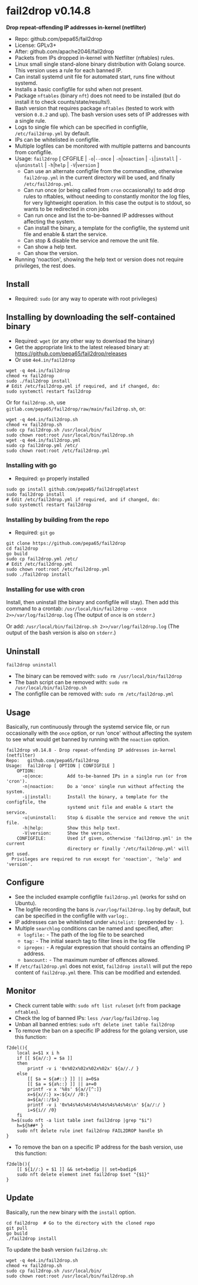 # fail2drop v0.14.8
**Drop repeat-offending IP addresses in-kernel (netfilter)**

* Repo: github.com/pepa65/fail2drop
* License: GPLv3+
* After: github.com/apache2046/fail2drop
* Packets from IPs dropped in-kernel with Netfilter (nftables) rules.
* Linux small single stand-alone binary distribution with Golang source.
  This version uses a rule for each banned IP.
* Can install systemd unit file for automated start, runs fine without systemd.
* Installs a basic configfile for sshd when not present.
* Package `nftables` (binary `nft`) does not need to be installed (but do install it to check counts/state/results!).
* Bash version that requires package `nftables` (tested to work with version `0.8.2` and up).
  The bash version uses sets of IP addresses with a single rule.
* Logs to single file which can be specified in configfile, `/etc/fail2drop.yml` by default.
* IPs can be whitelisted in configfile.
* Multiple logfiles can be monitored with multiple patterns and bancounts from configfile.
* Usage: `fail2drop` [ CFGFILE | `-o`|`--once` | `-n`|`noaction` | `-i`|`install` | `-u`|`uninstall` | `-h`|`help` | `-V`|`version` ]
  - Can use an alternate configfile from the commandline, otherwise 
    `fail2drop.yml` in the current directory will be used, and finally `/etc/fail2drop.yml`.
  - Can run once (or being called from `cron` occasionally) to add drop rules to nftables,
    without needing to constantly monitor the log files, for very lightweight operation.
		In this case the output is to stdout, so wants to be redirected in cron jobs
  - Can run once and list the to-be-banned IP addresses without affecting the system.
  - Can install the binary, a template for the configfile, the systemd unit file and enable & start the service.
  - Can stop & disable the service and remove the unit file.
  - Can show a help text.
  - Can show the version.
* Running 'noaction', showing the help text or version does not require privileges, the rest does.

## Install
* Required: `sudo` (or any way to operate with root privileges)

## Installing by downloading the self-contained binary
* Required: `wget` (or any other way to download the binary)
* Get the appropriate link to the latest released binary at:
  https://github.com/pepa65/fail2drop/releases
* Or use `4e4.in/fail2drop`

```
wget -q 4e4.in/fail2drop
chmod +x fail2drop
sudo ./fail2drop install
# Edit /etc/fail2drop.yml if required, and if changed, do:
sudo systemctl restart fail2drop
```

Or for `fail2drop.sh`, use `gitlab.com/pepa65/fail2drop/raw/main/fail2drop.sh`, or:
```
wget -q 4e4.in/fail2drop.sh
chmod +x fail2drop.sh
sudo cp fail2drop.sh /usr/local/bin/
sudo chown root:root /usr/local/bin/fail2drop.sh
wget -q 4e4.in/fail2drop.yml
sudo cp fail2drop.yml /etc/
sudo chown root:root /etc/fail2drop.yml
```

### Installing with go
* Required: `go` properly installed

```
sudo go install github.com/pepa65/fail2drop@latest
sudo fail2drop install
# Edit /etc/fail2drop.yml if required, and if changed, do:
sudo systemctl restart fail2drop
```

### Installing by building from the repo
* Required: `git` `go`

```
git clone https://github.com/pepa65/fail2drop
cd fail2drop
go build
sudo cp fail2drop.yml /etc/
# Edit /etc/fail2drop.yml
sudo chown root:root /etc/fail2drop.yml
sudo ./fail2drop install
```

### Installing for use with cron
Install, then uninstall (the binary and configfile will stay).
Then add this command to a crontab: `/usr/local/bin/fail2drop --once 2>>/var/log/fail2drop.log`
(The output of `once` is on `stderr`.)

Or add: `/usr/local/bin/fail2drop.sh 2>>/var/log/fail2drop.log`
(The output of the bash version is also on `stderr`.)

## Uninstall
`fail2drop uninstall`

* The binary can be removed with: `sudo rm /usr/local/bin/fail2drop`
* The bash script can be removed with: `sudo rm /usr/local/bin/fail2drop.sh`
* The configfile can be removed with: `sudo rm /etc/fail2drop.yml`

## Usage
Basically, run continuously through the systemd service file,
or run occasionally with the `once` option, or run 'once' without affecting
the system to see what would get banned by running with the `noaction` option.
```
fail2drop v0.14.8 - Drop repeat-offending IP addresses in-kernel (netfilter)
Repo:   github.com/pepa65/fail2drop
Usage:  fail2drop [ OPTION | CONFIGFILE ]
    OPTION:
      -o|once:         Add to-be-banned IPs in a single run (or from 'cron').
      -n|noaction:     Do a 'once' single run without affecting the system.
      -i|install:      Install the binary, a template for the configfile, the
                       systemd unit file and enable & start the service.
      -u|uninstall:    Stop & disable the service and remove the unit file.
      -h|help:         Show this help text.
      -V|version:      Show the version.
    CONFIGFILE:        Used if given, otherwise 'fail2drop.yml' in the current
                       directory or finally '/etc/fail2drop.yml' will get used.
  Privileges are required to run except for 'noaction', 'help' and 'version'.
```

## Configure
* See the included example configfile `fail2drop.yml` (works for sshd on Ubuntu).
* The logfile recording the bans is `/var/log/fail2drop.log` by default,
  but can be specified in the configfile with `varlog:`.
* IP addresses can be whitelisted under `whitelist:` (prepended by `- `).
* Multiple `searchlog` conditions can be named and specified, after:
  - `logfile:` - The path of the log file to be searched
  - `tag:` - The initial search tag to filter lines in the log file
  - `ipregex:` - A regular expression that should contains an offending IP address.
  - `bancount:` - The maximum number of offences allowed.
* If `/etc/fail2drop.yml` does not exist, `fail2drop install` will put the repo content
  of `fail2drop.yml` there. This can be modified and extended.

## Monitor
* Check current table with: `sudo nft list ruleset` (`nft` from package `nftables`).
* Check the log of banned IPs: `less /var/log/fail2drop.log`
* Unban all banned entries: `sudo nft delete inet table fail2drop`
* To remove the ban on a specific IP address for the golang version, use this function:
```
f2del(){
	local a=$1 x i h
	if [[ ${a//:} = $a ]]
	then
		printf -v i '0x%02x%02x%02x%02x' ${a//./ }
	else
		[[ $a = ${a#::} ]] || a=0$a
		[[ $a = ${a%::} ]] || a+=0
		printf -v x '%8s' ${a//[^:]}
		x=${x//:} x=:${x// /0:}
		a=${a/::/$x}
		printf -v i '0x%4s%4s%4s%4s%4s%4s%4s%4s\n' ${a//:/ }
		i=${i// /0}
	fi
  h=$(sudo nft -a list table inet fail2drop |grep "$i")
	h=${h##* }
	sudo nft delete rule inet fail2drop FAIL2DROP handle $h
}
```
* To remove the ban on a specific IP address for the bash version, use this function:
```
f2delb(){
	[[ ${1//:} = $1 ]] && set=badip || set=badip6
	sudo nft delete element inet fail2drop $set "{$1}"
}
```

## Update
Basically, run the new binary with the `install` option.
```
cd fail2drop  # Go to the directory with the cloned repo
git pull
go build
./fail2drop install
```

To update the bash version `fail2drop.sh`:
```
wget -q 4e4.in/fail2drop.sh
chmod +x fail2drop.sh
sudo cp fail2drop.sh /usr/local/bin/
sudo chown root:root /usr/local/bin/fail2drop.sh
```
